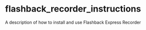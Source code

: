 # flashback_recorder_instructions
A description of how to install and use Flashback Express Recorder
